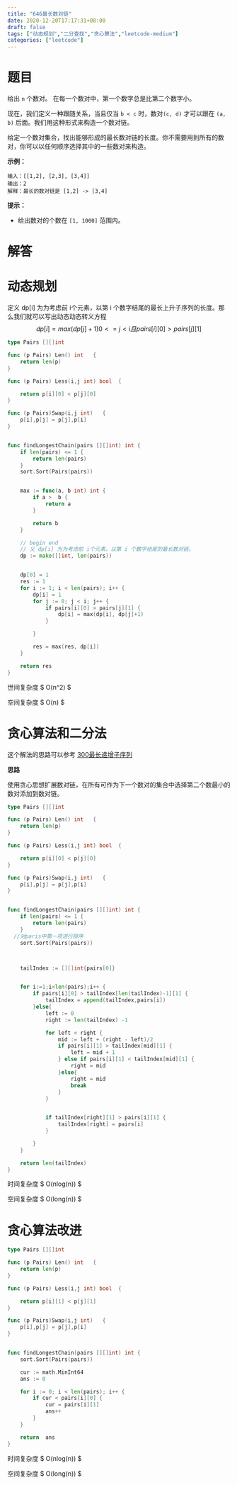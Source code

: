 ```yaml
---
title: "646最长数对链"
date: 2020-12-20T17:17:31+08:00
draft: false
tags: ["动态规划","二分查找","贪心算法","leetcode-medium"]
categories: ["leetcode"]
---
```


# 题目

给出 `n` 个数对。 在每一个数对中，第一个数字总是比第二个数字小。

现在，我们定义一种跟随关系，当且仅当 `b < c` 时，数对`(c, d)` 才可以跟在 `(a, b)` 后面。我们用这种形式来构造一个数对链。

给定一个数对集合，找出能够形成的最长数对链的长度。你不需要用到所有的数对，你可以以任何顺序选择其中的一些数对来构造。

 

**示例：**

```
输入：[[1,2], [2,3], [3,4]]
输出：2
解释：最长的数对链是 [1,2] -> [3,4]
```

 

**提示：**

- 给出数对的个数在 `[1, 1000]` 范围内。





# 解答



# 动态规划





定义 dp[i] 为为考虑前 i个元素，以第 i 个数字结尾的最长上升子序列的长度。那么我们就可以写出动态动态转义方程
$$
dp[i] = max(dp[j] + 1) 0<=j < i 且  pairs[i][0] > pairs[j][1]
$$

```go
type Pairs [][]int

func (p Pairs) Len() int   {
	return len(p)
}

func (p Pairs) Less(i,j int) bool  {

	return p[i][0] < p[j][0]
}

func (p Pairs)Swap(i,j int)   {
	p[i],p[j] = p[j],p[i]
}


func findLongestChain(pairs [][]int) int {
	if len(pairs) <= 1 {
		return len(pairs)
	}
	sort.Sort(Pairs(pairs))


	max := func(a, b int) int {
		if a >  b {
			return a
		}

		return b
	}

	// begin end
	// 义 dp[i] 为为考虑前 i个元素，以第 i 个数字结尾的最长数对链。
	dp := make([]int, len(pairs))


	dp[0] = 1
	res := 1
	for i := 1; i < len(pairs); i++ {
		dp[i] = 1
		for j := 0; j < i; j++ {
			if pairs[i][0] > pairs[j][1] {
				dp[i] = max(dp[i], dp[j]+1)
			}

		}

		res = max(res, dp[i])
	}

	return res
}
```

世间复杂度 $ O(n^2) $

空间复杂度 $ O(n) $







# 贪心算法和二分法

这个解法的思路可以参考 [300最长递增子序列](../300最长递增子序列)

**思路**

使用贪心思想扩展数对链，在所有可作为下一个数对的集合中选择第二个数最小的数对添加到数对链。

```go
type Pairs [][]int

func (p Pairs) Len() int   {
	return len(p)
}

func (p Pairs) Less(i,j int) bool  {

	return p[i][0] < p[j][0]
}

func (p Pairs)Swap(i,j int)   {
	p[i],p[j] = p[j],p[i]
}


func findLongestChain(pairs [][]int) int {
	if len(pairs) <= 1 {
		return len(pairs)
	}
  //对paris中第一项进行排序
	sort.Sort(Pairs(pairs))



	tailIndex := [][]int{pairs[0]}


	for i:=1;i<len(pairs);i++ {
		if pairs[i][0] > tailIndex[len(tailIndex)-1][1] {
			tailIndex = append(tailIndex,pairs[i])
		}else{
			left := 0
			right := len(tailIndex) -1

			for left < right {
				mid := left + (right - left)/2
				if pairs[i][1] > tailIndex[mid][1] {
					left = mid + 1
				} else if pairs[i][1] < tailIndex[mid][1] {
					right = mid
				}else{
					right = mid
					break
				}
			}


			if tailIndex[right][1] > pairs[i][1] {
				tailIndex[right] = pairs[i]
			}

		}
	}

	return len(tailIndex)
}

```

时间复杂度 $ O(nlog(n)) $

空间复杂度 $ O(long(n)) $





# 贪心算法改进



```go
type Pairs [][]int

func (p Pairs) Len() int   {
	return len(p)
}

func (p Pairs) Less(i,j int) bool  {

	return p[i][1] < p[j][1]
}

func (p Pairs)Swap(i,j int)   {
	p[i],p[j] = p[j],p[i]
}


func findLongestChain(pairs [][]int) int {
	sort.Sort(Pairs(pairs))

	cur := math.MinInt64
	ans := 0

	for i := 0; i < len(pairs); i++ {
		if cur < pairs[i][0] {
			cur = pairs[i][1]
			ans++
		}
	}

	return  ans 
}
```

时间复杂度 $ O(nlog(n)) $

空间复杂度 $ O(long(n)) $